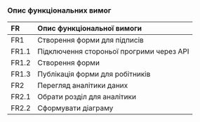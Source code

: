 ### Опис функціональних вимог

| FR     |Опис функціональної вимоги                |
|:-      |:-                                        |
| FR1    | Створення форми для підписів             |
| FR1.1  | Підключення стороньої прогрими через API |
| FR1.2  | Створення форми                          |
| FR1.3  | Публікація форми для робітників          |
| FR2    | Перегляд аналітики даних                 |
| FR2.1  | Обрати розділ для аналітики              |
| FR2.2  | Сформувати діаграму                      |
  
